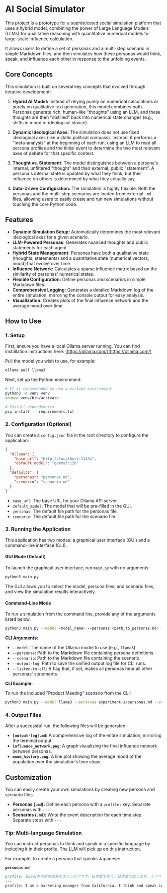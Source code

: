 # AI Social Simulator

This project is a prototype for a sophisticated social simulation platform that uses a hybrid model, combining the power of Large Language Models (LLMs) for qualitative reasoning with quantitative numerical models for large-scale influence calculation.

It allows users to define a set of personas and a multi-step scenario in simple Markdown files, and then simulates how these personas would think, speak, and influence each other in response to the unfolding events.

## Core Concepts

This simulation is built on several key concepts that evolved through iterative development:

1.  **Hybrid AI Model:** Instead of relying purely on numerical calculations or purely on qualitative text generation, this model combines both. Personas generate rich, human-like "thoughts" using an LLM, and these thoughts are then "distilled" back into numerical state changes (e.g., shifts in mood or ideological stance).

2.  **Dynamic Ideological Axes:** The simulation does not use fixed ideological axes (like a static political compass). Instead, it performs a "meta-analysis" at the beginning of each run, using an LLM to read all persona profiles and the initial event to determine the two most relevant axes of debate for that specific context.

3.  **Thought vs. Statement:** The model distinguishes between a persona's internal, unfiltered "thought" and their external, public "statement". A persona's internal state is updated by what they think, but their influence on others is determined by what they actually say.

4.  **Data-Driven Configuration:** The simulation is highly flexible. Both the personas and the multi-step scenarios are loaded from external `.md` files, allowing users to easily create and run new simulations without touching the core Python code.

## Features

-   **Dynamic Simulation Setup:** Automatically determines the most relevant ideological axes for a given scenario.
-   **LLM-Powered Personas:** Generates nuanced thoughts and public statements for each agent.
-   **Hybrid State Management:** Personas have both a qualitative state (thoughts, statements) and a quantitative state (numerical vectors, mood) that evolve over time.
-   **Influence Network:** Calculates a sparse influence matrix based on the similarity of personas' numerical states.
-   **Flexible Configuration:** Define personas and scenarios in simple Markdown files.
-   **Comprehensive Logging:** Generates a detailed Markdown log of the entire simulation, mirroring the console output for easy analysis.
-   **Visualization:** Creates plots of the final influence network and the average mood over time.

## How to Use

### 1. Setup

First, ensure you have a local Ollama server running. You can find installation instructions here: [https://ollama.com/](https://ollama.com/)

Pull the model you wish to use, for example:
```bash
ollama pull llama3
```

Next, set up the Python environment:
```bash
# It is recommended to use a virtual environment
python3 -m venv venv
source venv/bin/activate

# Install dependencies
pip install -r requirements.txt
```

### 2. Configuration (Optional)

You can create a `config.json` file in the root directory to configure the application:

```json
{
  "Ollama": {
    "base_url": "http://localhost:11434",
    "default_model": "gemma3:12b"
  },
  "Defaults": {
    "personas": "personas.md",
    "scenario": "scenario.md"
  }
}
```

-   `base_url`: The base URL for your Ollama API server.
-   `default_model`: The model that will be pre-filled in the GUI.
-   `personas`: The default file path for the personas file.
-   `scenario`: The default file path for the scenario file.

### 3. Running the Application

This application has two modes: a graphical user interface (GUI) and a command-line interface (CLI).

#### GUI Mode (Default)

To launch the graphical user interface, run `main.py` with no arguments:
```bash
python3 main.py
```
The GUI allows you to select the model, persona files, and scenario files, and view the simulation results interactively.

#### Command-Line Mode

To run a simulation from the command line, provide any of the arguments listed below.

```bash
python3 main.py --model <model_name> --personas <path_to_personas.md> --scenario <path_to_scenario.md> --output-log <path_to_output.md>
```

**CLI Arguments:**

-   `--model`: The name of the Ollama model to use (e.g., `llama3`).
-   `--personas`: Path to the Markdown file containing persona definitions.
-   `--scenario`: Path to the Markdown file containing the scenario.
-   `--output-log`: Path to save the unified output log file for CLI runs.
-   `--listen-to-all`: A flag that, if set, makes all personas hear all other personas' statements.

**CLI Example:**

To run the included "Product Meeting" scenario from the CLI:
```bash
python3 main.py --model llama3 --personas experiment-1/personas.md --scenario experiment-1/scenario.md
```

### 4. Output Files

After a successful run, the following files will be generated:

-   **`[output-log].md`:** A comprehensive log of the entire simulation, mirroring the terminal output.
-   **`influence_network.png`:** A graph visualizing the final influence network between personas.
-   **`mood_history.png`:** A line plot showing the average mood of the population over the simulation's time steps.

## Customization

You can easily create your own simulations by creating new persona and scenario files.

-   **Personas (`.md`):** Define each persona with a `profile:` key. Separate personas with `---`.
-   **Scenarios (`.md`):** Write the event description for each time step. Separate steps with `---`.

### Tip: Multi-language Simulation

You can instruct personas to think and speak in a specific language by including it in their profile. The LLM will pick up on this instruction.

For example, to create a persona that speaks Japanese:

**`personas.md`**
```markdown
profile: 私は日本の東京出身のエンジニアです。日本語で考え、日本語で話します。イノベーションと効率性を重視します。
---
profile: I am a marketing manager from California. I think and speak in English and am focused on customer engagement.
```

